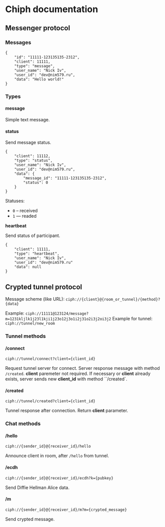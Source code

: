 # Chiph documentation

## Messenger protocol

### Messages

```
{
    "id": "11111-123135135-2312",
    "client": 11111,
    "type": "message",
    "user_name": "Nick Iv",
    "user_id": "dev@nim579.ru",
    "data": "Hello world!"
}
```

### Types

#### message

Simple text message.

#### status

Send message status.

```
{
    "client": 11112,
    "type": "status",
    "user_name": "Nick Iv",
    "user_id": "dev@nim579.ru",
    "data": {
        "message_id": "11111-123135135-2312",
        "status": 0
    }
}
```

Statuses:
- `0` – received
- `1` — readed

**heartbeat**

Send status of participant.

```
{
    "client": 11111,
    "type": "heartbeat",
    "user_name": "Nick Iv",
    "user_id": "dev@nim579.ru"
    "data": null
}
```

## Crypted tunnel protocol

Message scheme (like URL): `ciph://{client}@{room_or_tunnel}/{method}?{data}`

Example: `ciph://11111@123124/message?m=1231kljlk1j23l1kji1j23o12j3o1i2j31o2i3j2oi3j2`
Example for tunnel: `ciph://tunnel/new_room`

### Tunnel methods

#### /connect

`ciph://tunnel/connect?client={client_id}`

Request tunnel server for connect. Server response message with method `/created`.
**client** paremeter not required. If necessary or **client** already exists, server sends new **client_id** with method ``/created`.

#### /created

`ciph://tunnel/created?client={client_id}`

Tunnel response after connection. Return **client** parameter.

### Chat methods

#### /hello

`ciph://{sender_id}@{receiver_id}/hello`

Announce client in room, after `/hello` from tunnel.

#### /ecdh

`ciph://{sender_id}@{receiver_id}/ecdh?k={pubkey}`

Send Diffie Hellman Alice data.

#### /m

`ciph://{sender_id}@{receiver_id}/m?m={crypted_message}`

Send crypted message.
